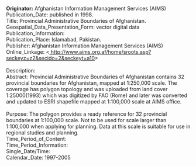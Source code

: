  <b>Originator:</b> Afghanistan Information Management Services (AIMS)</br>
      Publication_Date: published in 1998.</br>
      Title: Provincial Administrative Boundaries of Afghanistan.</br>
      Geospatial_Data_Presentation_Form: vector digital data</br>
      Publication_Information:</br>
        Publication_Place: Islamabad, Pakistan.</br>
        Publisher: Afghanistan Information Management Services (AIMS)</br>
        Online_Linkage: <<a href='http://www.aims.org.af/home/sroots.asp?seckeyz=z2&secido=2&seckeyt=a10'> http://www.aims.org.af/home/sroots.asp?seckeyz=z2&secido=2&seckeyt=a10</a>></br></br>
  Description:</br>
    Abstract: Provincial Administrative Boundaries of Afghanistan contains 32 provincial boundaries for Afghanistan, mapped at 1:250,000 scale. The coverage has polygon topology and was uploaded from land cover 1:25000(1993) which was digitized by FAO (Rome) and later was converted and updated to ESRI shapefile mapped at 1:100,000 scale at AIMS office.</br></br>
    Purpose: The polygon provides a ready reference for 32 provincial boundaries at 1:100,000 scale. Not to be used for scale larger than 1:100,000 when applying for planning.  Data at this scale is suitable for use in regional studies and planning.</br>
  Time_Period_of_Content:</br>
    Time_Period_Information:</br>
      Single_Date/Time:</br>
        Calendar_Date: 1997-2005
